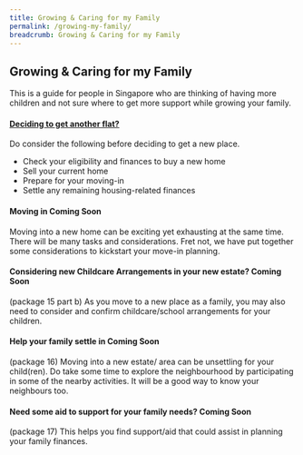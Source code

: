 ```yaml
---
title: Growing & Caring for my Family
permalink: /growing-my-family/
breadcrumb: Growing & Caring for my Family
---
```


## Growing & Caring for my Family

This is a guide for people in Singapore who are thinking of having more children and not sure where to get more support while growing your family.

#### [Deciding to get another flat?](/move-house/)

Do consider the following before deciding to get a new place.
- Check your eligibility and finances to buy a new home
- Sell your current home
- Prepare for your moving-in
- Settle any remaining housing-related finances

#### Moving in **Coming Soon**

Moving into a new home can be exciting yet exhausting at the same time. There will be many tasks and considerations. Fret not, we have put together some considerations to kickstart your move-in planning.


#### Considering new Childcare Arrangements in your new estate? **Coming Soon**

(package 15 part b) As you move to a new place as a family, you may also need to consider and confirm childcare/school arrangements for your children. 

#### Help your family settle in **Coming Soon**

(package 16) Moving into a new estate/ area can be unsettling for your child(ren). Do take some time to explore the neighbourhood by participating in some of the nearby activities. It will be a good way to know your neighbours too.

#### Need some aid to support for your family needs? **Coming Soon**

(package 17) This helps you find support/aid that could assist in planning your family finances.


